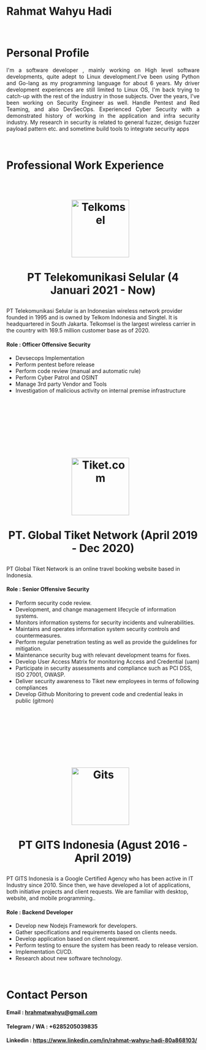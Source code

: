 # Rahmat Wahyu Hadi



&nbsp;

# Personal Profile

 <p style="text-align: justify; letter-spacing: 0.002em;">
	I'm a software developer , mainly working on High level software developments, quite adept to Linux development.I've been using Python and Go-lang as my programming language for about 6 years. My driver development experiences are still limited to Linux OS, I'm back trying to catch-up with the rest of the industry in those subjects. Over the years, I've been working on Security Engineer as well. Handle Pentest and Red Teaming, and also DevSecOps. Experienced Cyber
Security with a demonstrated history of working in the application and infra security industry. My research in security is
related to general fuzzer, design fuzzer payload pattern etc. and sometime build tools to integrate security apps
</p>

&nbsp;

# Professional Work Experience
<h1 align="Center">
  <br>
  <a href="https://www.telkomsel.co.id"><img src="https://www.telkomsel.com/sites/default/files/mainlogo-2022-rev.png" width="150px" alt="Telkomsel"></a> 
  &nbsp;

  PT Telekomunikasi Selular (4 Januari 2021 - Now)

</h1>


PT Telekomunikasi Selular is an Indonesian wireless network provider founded in 1995 and is owned by Telkom Indonesia and Singtel. It is headquartered in South Jakarta. Telkomsel is the largest wireless carrier in the country with 169.5 million customer base as of 2020.
#### Role : Officer Offensive Security

* Devsecops Implementation
* Perform pentest before release
* Perform code review (manual and automatic rule)
* Perform Cyber Patrol and OSINT
* Manage 3rd party Vendor and Tools
* Investigation of malicious activity on internal premise infrastructure

&nbsp;

&nbsp;

&nbsp;
<h1 align="Center">
  <br>
  <a href="https://tiket.com"><img src="https://s-light.tiket.photos/t/01E25EBZS3W0FY9GTG6C42E1SE/original/logo/2020/09/01/7379dfd8-c9cc-4fb9-896f-6374a766cefc-1598927204969-fab786a46eee63c306f89837093520a4.png" width="150px" alt="Tiket.com"></a> 
  &nbsp;

  PT. Global Tiket Network (April 2019 - Dec 2020)

</h1>


PT Global Tiket Network is an online travel booking website based in Indonesia.

#### Role : Senior Offensive Security
* Perform security code review.
* Development, and change management lifecycle of information systems.
* Monitors information systems for security incidents and vulnerabilities.
* Maintains and operates information system security controls and countermeasures.
* Perform regular penetration testing as well as provide the guidelines for mitigation.
* Maintenance security bug with relevant development teams for fixes.
* Develop User Access Matrix for monitoring Access and Credential (uam)
* Participate in security assessments and compliance such as PCI DSS, ISO 27001, OWASP.
* Deliver security awareness to Tiket new employees in terms of following compliances
* Develop Github Monitoring to prevent code and credential leaks in public (gitmon)


&nbsp;

&nbsp;

&nbsp;
<h1 align="Center">
  <br>
  <a href="https://gits.id"><img src="https://gits.id/wp-content/uploads/2020/09/Logo-Main.png" width="150px" alt="Gits"></a> 
  &nbsp;

 PT GITS Indonesia (Agust 2016 - April 2019)

</h1>



PT GITS Indonesia is a Google Certified Agency who has been active in IT Industry since 2010. Since then, we have developed a lot of applications, both initiative projects and client requests. We are familiar with desktop, website, and mobile programming..

#### Role : Backend Developer
* Develop new Nodejs Framework for developers.
* Gather specifications and requirements based on clients needs.
* Develop application based on client requirement.
* Perform testing to ensure the system has been ready to release version.
* Implementation CI/CD.
* Research about new software technology.


&nbsp;
# Contact Person
#### Email          : hrahmatwahyu@gmail.com  
#### Telegram / WA  : +6285205039835
#### Linkedin       : https://www.linkedin.com/in/rahmat-wahyu-hadi-80a868103/